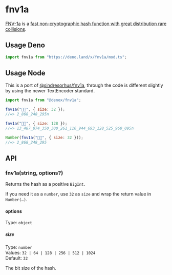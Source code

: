 # fnv1a

[FNV-1a](https://en.wikipedia.org/wiki/Fowler–Noll–Vo_hash_function) is a [fast non-cryptographic hash function with great distribution rare collisions](https://softwareengineering.stackexchange.com/questions/49550/which-hashing-algorithm-is-best-for-uniqueness-and-speed/145633).

## Usage Deno

```ts
import fnv1a from "https://deno.land/x/fnv1a/mod.ts";
```

## Usage Node

This is a port of [@sindresorhus/fnv1a](https://github.com/sindresorhus/fnv1a), through the code is different slightly by using the newer TextEncoder standard.

```js
import fnv1a from "@denox/fnv1a";

fnv1a("🦄🌈", { size: 32 });
//=> 2_868_248_295n

fnv1a("🦄🌈", { size: 128 });
//=> 13_487_074_350_300_261_116_944_693_128_525_960_095n

Number(fnv1a("🦄🌈", { size: 32 }));
//=> 2_868_248_295
```

## API

### fnv1a(string, options?)

Returns the hash as a positive `BigInt`.

If you need it as a `number`, use `32` as `size` and wrap the return value in `Number(…)`.

#### options

Type: `object`

##### size

Type: `number`\
Values: `32 | 64 | 128 | 256 | 512 | 1024`\
Default: `32`

The bit size of the hash.
